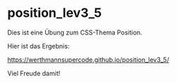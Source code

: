 # position_lev3_5

Dies ist eine Übung zum CSS-Thema Position.

Hier ist das Ergebnis:

https://werthmannsupercode.github.io/position_lev3_5/

Viel Freude damit!
